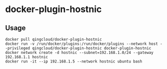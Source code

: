 # docker-plugin-hostnic

## Usage

    docker pull qingcloud/docker-plugin-hostnic
    docker run -v /run/docker/plugins:/run/docker/plugins --network host --privileged qingcloud/docker-plugin-hostnic docker-plugin-hostnic
    docker network create -d hostnic --subnet=192.168.1.0/24 --gateway 192.168.1.1 hostnic
    docker run -it --ip 192.168.1.5 --network hostnic ubuntu bash


